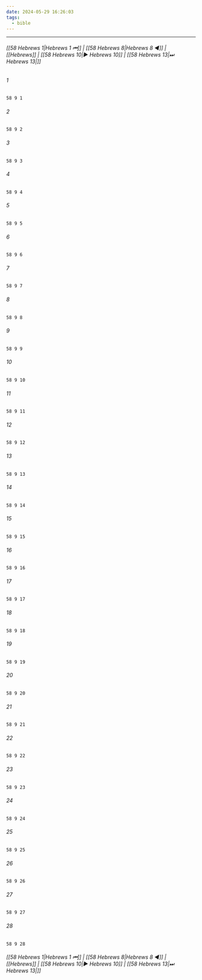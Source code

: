```yaml
---
date: 2024-05-29 16:26:03
tags:
  - bible
---
```

___

###### [[58 Hebrews 1|Hebrews 1 ⏮]] | [[58 Hebrews 8|Hebrews 8 ◀]] | [[Hebrews]] | [[58 Hebrews 10|▶ Hebrews 10]] | [[58 Hebrews 13|⏭ Hebrews 13|]]

###### 1
``` verse
58 9 1 
```
###### 2
``` verse
58 9 2 
```
###### 3
``` verse
58 9 3 
```
###### 4
``` verse
58 9 4 
```
###### 5
``` verse
58 9 5 
```
###### 6
``` verse
58 9 6 
```
###### 7
``` verse
58 9 7 
```
###### 8
``` verse
58 9 8 
```
###### 9
``` verse
58 9 9 
```
###### 10
``` verse
58 9 10 
```
###### 11
``` verse
58 9 11 
```
###### 12
``` verse
58 9 12 
```
###### 13
``` verse
58 9 13 
```
###### 14
``` verse
58 9 14 
```
###### 15
``` verse
58 9 15 
```
###### 16
``` verse
58 9 16 
```
###### 17
``` verse
58 9 17 
```
###### 18
``` verse
58 9 18 
```
###### 19
``` verse
58 9 19 
```
###### 20
``` verse
58 9 20 
```
###### 21
``` verse
58 9 21 
```
###### 22
``` verse
58 9 22 
```
###### 23
``` verse
58 9 23 
```
###### 24
``` verse
58 9 24 
```
###### 25
``` verse
58 9 25 
```
###### 26
``` verse
58 9 26 
```
###### 27
``` verse
58 9 27 
```
###### 28
``` verse
58 9 28 
```

###### [[58 Hebrews 1|Hebrews 1 ⏮]] | [[58 Hebrews 8|Hebrews 8 ◀]] | [[Hebrews]] | [[58 Hebrews 10|▶ Hebrews 10]] | [[58 Hebrews 13|⏭ Hebrews 13|]]


